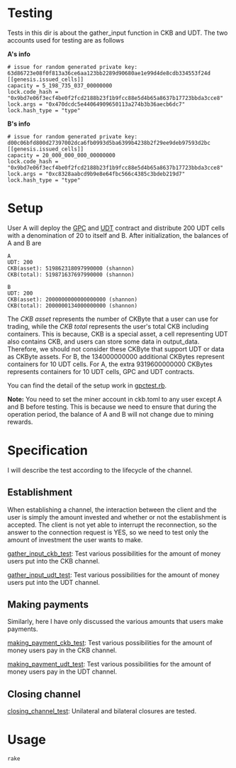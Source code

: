 # Testing

Tests in this dir is about the gather_input function in CKB and UDT. The two accounts used for testing are as follows

**A's info**

``` 
# issue for random generated private key: 63d86723e08f0f813a36ce6aa123bb2289d90680ae1e99d4de8cdb334553f24d
[[genesis.issued_cells]]
capacity = 5_198_735_037_00000000
lock.code_hash = "0x9bd7e06f3ecf4be0f2fcd2188b23f1b9fcc88e5d4b65a8637b17723bbda3cce8"
lock.args = "0x470dcdc5e44064909650113a274b3b36aecb6dc7"
lock.hash_type = "type"
```

**B's info**

``` 
# issue for random generated private key: d00c06bfd800d27397002dca6fb0993d5ba6399b4238b2f29ee9deb97593d2bc
[[genesis.issued_cells]]
capacity = 20_000_000_000_00000000
lock.code_hash = "0x9bd7e06f3ecf4be0f2fcd2188b23f1b9fcc88e5d4b65a8637b17723bbda3cce8"
lock.args = "0xc8328aabcd9b9e8e64fbc566c4385c3bdeb219d7"
lock.hash_type = "type"

```

# Setup

User A will deploy the [GPC](https://github.com/ZhichunLu-11/ckb-gpc-contract/blob/master/main.c) and [UDT](https://github.com/ZhichunLu-11/ckb-gpc-contract/blob/f39fd7774019d0333857f8e6861300a67fb1e266/c/simple_udt.c) contract and distribute 200 UDT cells with a denomination of 20 to itself and B. After initialization, the balances of A and B are

``` 
A
UDT: 200
CKB(asset): 519862318097990000 (shannon)
CKB(total): 519871637697990000 (shannon)

B
UDT: 200
CKB(asset): 2000000000000000000 (shannon)
CKB(total): 2000000134000000000 (shannon)
```

The *CKB asset* represents the number of CKByte that a user can use for trading, while the *CKB total* represents the user's total CKB including containers. This is because, CKB is a special asset, a cell representing UDT also contains CKB, and users can store some data in output_data. Therefore, we should not consider these CKByte that support UDT or data as CKByte assets. For B, the 134000000000 additional CKBytes represent containers for 10 UDT cells. For A, the extra 9319600000000 CKBytes represents containers for 10 UDT cells, GPC and UDT contracts.

You can find the detail of the setup work in [gpctest.rb](https://github.com/ZhichunLu-11/Channel-prototype/blob/master/testing/miscellaneous/libs/gpctest.rb#L97-L183). 

**Note:** You need to set the miner account in ckb.toml to any user except A and B before testing. This is because we need to ensure that during the operation period, the balance of A and B will not change due to mining rewards.

# Specification

I will describe the test according to the lifecycle of the channel.

## Establishment
When establishing a channel, the interaction between the client and the user is simply the amount invested and whether or not the establishment is accepted. The client is not yet able to interrupt the reconnection, so the answer to the connection request is YES, so we need to test only the amount of investment the user wants to make.

[gather_input_ckb_test](https://github.com/ZhichunLu-11/Channel-prototype/tree/master/testing/gather_input_ckb_test): Test various possibilities for the amount of money users put into the CKB channel.


[gather_input_udt_test](https://github.com/ZhichunLu-11/Channel-prototype/tree/master/testing/gather_input_udt_test): Test various possibilities for the amount of money users put into the UDT channel.

## Making payments

Similarly, here I have only discussed the various amounts that users make payments.

[making_payment_ckb_test](https://github.com/ZhichunLu-11/Channel-prototype/tree/master/testing/making_payment_ckb_test): Test various possibilities for the amount of money users pay in the CKB channel.


[making_payment_udt_test](https://github.com/ZhichunLu-11/Channel-prototype/tree/master/testing/gather_input_udt_test): Test various possibilities for the amount of money users pay in the UDT channel.

## Closing channel

[closing_channel_test](https://github.com/ZhichunLu-11/Channel-prototype/tree/master/testing/closing_channel_test): Unilateral and bilateral closures are tested.


# Usage

```
rake
```
